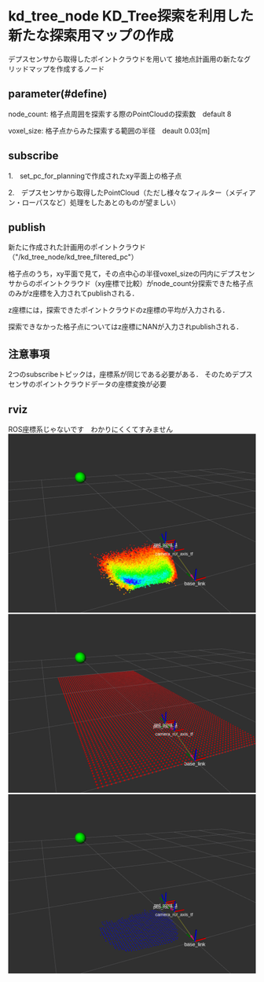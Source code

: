 # kd_tree_node KD_Tree探索を利用した新たな探索用マップの作成
デプスセンサから取得したポイントクラウドを用いて
接地点計画用の新たなグリッドマップを作成するノード

## parameter(#define)
node_count: 格子点周囲を探索する際のPointCloudの探索数　default 8

voxel_size: 格子点からみた探索する範囲の半径　deault 0.03[m]

## subscribe
1.　set_pc_for_planningで作成されたxy平面上の格子点

2.　デプスセンサから取得したPointCloud（ただし様々なフィルター（メディアン・ローパスなど）処理をしたあとのものが望ましい）

## publish
新たに作成された計画用のポイントクラウド（"/kd_tree_node/kd_tree_filtered_pc"）

格子点のうち，xy平面で見て，その点中心の半径voxel_sizeの円内にデプスセンサからのポイントクラウド（xy座標で比較）がnode_count分探索できた格子点のみがz座標を入力されてpublishされる．

z座標には，探索できたポイントクラウドのz座標の平均が入力される．

探索できなかった格子点についてはz座標にNANが入力されpublishされる．

## 注意事項
2つのsubscribeトピックは，座標系が同じである必要がある．
そのためデプスセンサのポイントクラウドデータの座標変換が必要

## rviz
ROS座標系じゃないです　わかりにくくてすみません
![sensor](fig/sensor.png)
![sensor](fig/lattice_xy.png)
![sensor](fig/publish_map.png)
